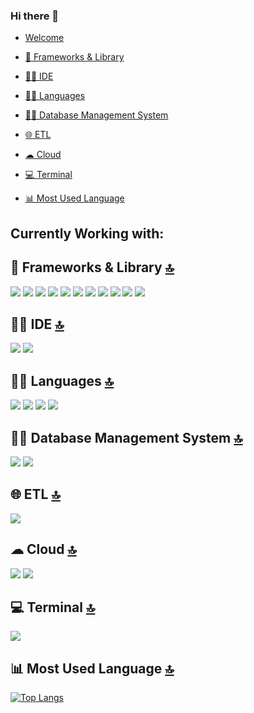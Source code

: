 ### Hi there 👋

<!--
**lgarced/lgarced** is a ✨ _special_ ✨ repository because its `README.md` (this file) appears on your GitHub profile.

Here are some ideas to get you started:

- 🔭 I’m currently working on ...
- 🌱 I’m currently learning ...
- 👯 I’m looking to collaborate on ...
- 🤔 I’m looking for help with ...
- 💬 Ask me about ...
- 📫 How to reach me: ...
- 😄 Pronouns: ...
- ⚡ Fun fact: ...
-->

- [Welcome](#welcome)

 - [🚀 Frameworks & Library](#-frameworks--library-)
 - [👩‍💻 IDE](#-ide-)
 - [👩‍💻 Languages](#-languages-)
 - [👨‍💻 Database Management System](#-database-management-system-)
 - [ 🌐 ETL ](#ETL)
 - [☁ Cloud](#-cloud-)
 - [💻 Terminal](#-terminal-)
 - [📊 Most Used Language](#-most-used-language-)

## Currently Working with:


## 🚀 Frameworks & Library [🔝](#welcome)
<img src="https://img.shields.io/badge/.NET-512BD4?style=for-the-badge&logo=dotnet&logoColor=white" /> <img src="https://img.shields.io/badge/Express%20js-000000?style=for-the-badge&logo=express&logoColor=white"/> <img src= "https://img.shields.io/badge/Font_Awesome-339AF0?style=for-the-badge&logo=fontawesome&logoColor=white">  <img src="https://img.shields.io/badge/GitHub%20Pages-222222?style=for-the-badge&logo=GitHub%20Pages&logoColor=white" />  <img src="https://img.shields.io/badge/Insomnia-5849be?style=for-the-badge&logo=Insomnia&logoColor=white"/> <img src="https://img.shields.io/badge/React-20232A?style=for-the-badge&logo=react&logoColor=61DAFB" /> <img src="https://img.shields.io/badge/Sass-CC6699?style=for-the-badge&logo=sass&logoColor=white" />   <ing src="https://img.shields.io/badge/Apollo%20GraphQL-311C87?&style=for-the-badge&logo=Apollo%20GraphQL&logoColor=white" /> 
 <img src="https://img.shields.io/badge/Material%20Ui-007FFF?style=for-the-badge&logo=mui&logoColor=white" />
 <img src="https://img.shields.io/badge/Docker-2CA5E0?style=for-the-badge&logo=docker&logoColor=white"/>
  <img src="https://img.shields.io/badge/Apollo%20GraphQL-311C87?&style=for-the-badge&logo=Apollo%20GraphQL&logoColor=white" />
  <img src="https://img.shields.io/badge/npm-CB3837?style=for-the-badge&logo=npm&logoColor=white"/>

## 👩‍💻 IDE [🔝](#welcome)

<img src="https://img.shields.io/badge/VSCode-0078D4?style=for-the-badge&logo=visual%20studio%20code&logoColor=white" />  <img src="https://img.shields.io/badge/Visual_Studio-5C2D91?style=for-the-badge&logo=visual%20studio&logoColor=white" />  

## 👩‍💻 Languages [🔝](#welcome)
<img src="https://img.shields.io/badge/CSS3-1572B6?style=for-the-badge&logo=css3&logoColor=white" />   <img src="https://img.shields.io/badge/HTML5-E34F26?style=for-the-badge&logo=html5&logoColor=white" />  <img src="https://img.shields.io/badge/JavaScript-323330?style=for-the-badge&logo=javascript&logoColor=F7DF1E" />  <img src="https://img.shields.io/badge/C%23-239120?style=for-the-badge&logo=c-sharp&logoColor=white" />     
  
 
 ## 👨‍💻 Database Management System [🔝](#welcome)
 <img src="https://img.shields.io/badge/Microsoft_SQL_Server-CC2927?style=for-the-badge&logo=microsoft-sql-server&logoColor=white" /> 
 <img src="https://img.shields.io/badge/PostgreSQL-316192?style=for-the-badge&logo=postgresql&logoColor=white" /> 
 
 ## 🌐 ETL [🔝](#welcome)
 <img src="https://img.shields.io/badge/Databricks-FF3621?style=for-the-badge&logo=Databricks&logoColor=white" />

## ☁ Cloud [🔝](#welcome)
<img src="https://img.shields.io/badge/Azure_DevOps-0078D7?style=for-the-badge&logo=azure-devops&logoColor=white" />   <img src="https://img.shields.io/badge/Amazon AWS-FF9900?style=for-the-badge&logo=amazonaws&logoColor=white" /> 

## 💻 Terminal [🔝](#welcome)
 <img src="https://img.shields.io/badge/powershell-5391FE?style=for-the-badge&logo=powershell&logoColor=white" />    

## 📊 Most Used Language [🔝](#welcome)
[![Top Langs](https://github-readme-stats.vercel.app/api/top-langs/?username=lgarced&layout=compact)](https://github.com/lgarced/github-readme-stats)

  






